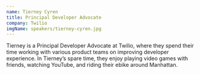 ```yaml
---
name: Tierney Cyren
title: Principal Developer Advocate
company: Twilio
imgName: speakers/tierney-cyren.jpg
---
```


Tierney is a Principal Developer Advocate at Twilio, where they spend their time working with various product teams on improving developer experience. In Tierney’s spare time, they enjoy playing video games with friends, watching YouTube, and riding their ebike around Manhattan.
